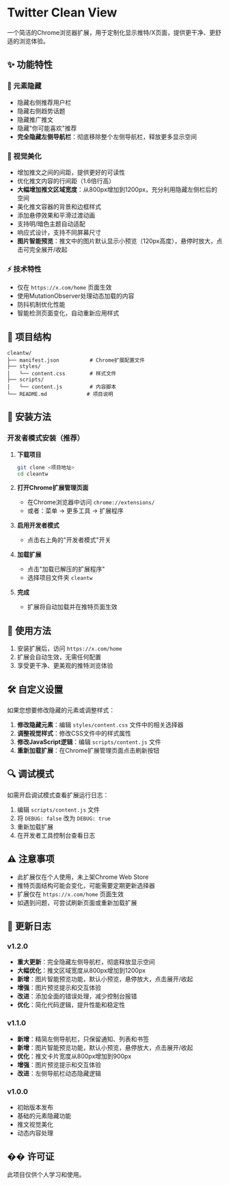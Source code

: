 # Twitter Clean View

一个简洁的Chrome浏览器扩展，用于定制化显示推特/X页面，提供更干净、更舒适的浏览体验。

## ✨ 功能特性

### 🚫 元素隐藏
- 隐藏右侧推荐用户栏
- 隐藏右侧趋势话题
- 隐藏推广推文
- 隐藏"你可能喜欢"推荐
- **完全隐藏左侧导航栏**：彻底移除整个左侧导航栏，释放更多显示空间

### 🎨 视觉美化
- 增加推文之间的间距，提供更好的可读性
- 优化推文内容的行间距（1.6倍行高）
- **大幅增加推文区域宽度**：从800px增加到1200px，充分利用隐藏左侧栏后的空间
- 美化推文容器的背景和边框样式
- 添加悬停效果和平滑过渡动画
- 支持明/暗色主题自动适配
- 响应式设计，支持不同屏幕尺寸
- **图片智能预览**：推文中的图片默认显示小预览（120px高度），悬停时放大，点击可完全展开/收起

### ⚡ 技术特性
- 仅在 `https://x.com/home` 页面生效
- 使用MutationObserver处理动态加载的内容
- 防抖机制优化性能
- 智能检测页面变化，自动重新应用样式

## 📁 项目结构

```
cleantw/
├── manifest.json          # Chrome扩展配置文件
├── styles/
│   └── content.css        # 样式文件
├── scripts/
│   └── content.js         # 内容脚本
└── README.md             # 项目说明
```

## 🔧 安装方法

### 开发者模式安装（推荐）

1. **下载项目**
   ```bash
   git clone <项目地址>
   cd cleantw
   ```

2. **打开Chrome扩展管理页面**
   - 在Chrome浏览器中访问 `chrome://extensions/`
   - 或者：菜单 → 更多工具 → 扩展程序

3. **启用开发者模式**
   - 点击右上角的"开发者模式"开关

4. **加载扩展**
   - 点击"加载已解压的扩展程序"
   - 选择项目文件夹 `cleantw`

5. **完成**
   - 扩展将自动加载并在推特页面生效

## 🚀 使用方法

1. 安装扩展后，访问 `https://x.com/home`
2. 扩展会自动生效，无需任何配置
3. 享受更干净、更美观的推特浏览体验

## 🛠 自定义设置

如果您想要修改隐藏的元素或调整样式：

1. **修改隐藏元素**：编辑 `styles/content.css` 文件中的相关选择器
2. **调整视觉样式**：修改CSS文件中的样式属性
3. **修改JavaScript逻辑**：编辑 `scripts/content.js` 文件
4. **重新加载扩展**：在Chrome扩展管理页面点击刷新按钮

## 🔍 调试模式

如需开启调试模式查看扩展运行日志：

1. 编辑 `scripts/content.js` 文件
2. 将 `DEBUG: false` 改为 `DEBUG: true`
3. 重新加载扩展
4. 在开发者工具控制台查看日志

## ⚠️ 注意事项

- 此扩展仅在个人使用，未上架Chrome Web Store
- 推特页面结构可能会变化，可能需要定期更新选择器
- 扩展仅在 `https://x.com/home` 页面生效
- 如遇到问题，可尝试刷新页面或重新加载扩展

## 🔄 更新日志

### v1.2.0
- **重大更新**：完全隐藏左侧导航栏，彻底释放显示空间
- **大幅优化**：推文区域宽度从800px增加到1200px
- **新增**：图片智能预览功能，默认小预览，悬停放大，点击展开/收起
- **增强**：图片预览提示和交互体验
- **改进**：添加全面的错误处理，减少控制台报错
- **优化**：简化代码逻辑，提升性能和稳定性

### v1.1.0
- **新增**：精简左侧导航栏，只保留通知、列表和书签
- **新增**：图片智能预览功能，默认小预览，悬停放大，点击展开/收起
- **优化**：推文卡片宽度从800px增加到900px
- **增强**：图片预览提示和交互体验
- **改进**：左侧导航栏动态隐藏逻辑

### v1.0.0
- 初始版本发布
- 基础的元素隐藏功能
- 推文视觉美化
- 动态内容处理

## �� 许可证

此项目仅供个人学习和使用。 